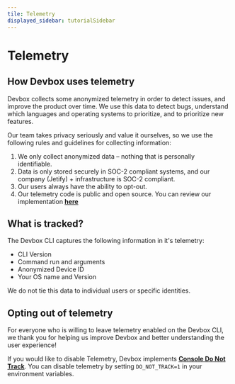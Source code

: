 ```yaml
---
tile: Telemetry
displayed_sidebar: tutorialSidebar
---
```


# Telemetry

## How Devbox uses telemetry

Devbox collects some anonymized telemetry in order to detect issues, and improve the product over time. We use this data to detect bugs, understand which languages and operating systems to prioritize, and to prioritize new features. 

Our team takes privacy seriously and value it ourselves, so we use the following rules and guidelines for collecting information:

1. We only collect anonymized data – nothing that is personally identifiable.
2. Data is only stored securely in SOC-2 compliant systems, and our company (Jetify) + infrastructure is SOC-2 compliant.
3. Our users always have the ability to opt-out.
4. Our telemetry code is public and open source. You can review our implementation **[here](https://github.com/jetify-com/devbox/blob/650e8feb1e76386594bcb2443b3fbc8c07943281/boxcli/midcobra/telemetry.go)**

## What is tracked?

The Devbox CLI captures the following information in it's telemetry:

* CLI Version
* Command run and arguments
* Anonymized Device ID
* Your OS name and Version

We do not tie this data to individual users or specific identities. 

## Opting out of telemetry

For everyone who is willing to leave telemetry enabled on the Devbox CLI, we thank you for helping us improve Devbox and better understanding the user experience!

If you would like to disable Telemetry, Devbox implements **[Console Do Not Track](https://consoledonottrack.com/)**. You can disable telemetry by setting `DO_NOT_TRACK=1` in your environment variables.